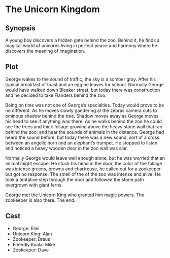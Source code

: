 # The Unicorn Kingdom

## Synopsis

A young boy discovers a hidden gate behind the zoo.
Behind it, he finds a magical world of unicorns living in perfect peace and harmony where he discovers the meaning of imagination.

## Plot

George wakes to the sound of traffic, the sky is a somber gray.
After his typical breakfast of toast and an egg he leaves for school.
Normally George would have walked down Bleaker streat, but today there was construction and he decided to take Flanders behind the zoo.

Being on time was not one of George’s specialties. Today would prove to be no different.
As he moves slowly gandering at the zebras camera cuts to ominous shadow behind the tree. Shadow moves away as George moves his head to see if anything was there.
As he walks behind the zoo he could see the trees and thick foliage growing above the heavy stone wall that ran behind the zoo; and hear the sounds of animals in the distance.
George had heard the sound before, but today there was a new sound, sort of a cross between an angelic horn and an elephant’s trumpet.
He stopped to listen and noticed a heavy wooden door in the zoo wall was ajar.

Normally George would leave well enough alone, but he was worried that an animal might escape.
He stuck his head in the door, the color of the foliage was intense greens, browns and chartreuse, he called out for a zookeeper but got no response.
The smell of the of the zoo was intense and alive.
He took a tentative step through the door and followed the stone path overgrown with giant ferns.

George met the Unicorn King who granted him magic powers. The zookeeper is also there.
The end.

## Cast

* George: Eliel
* Unicorn King: Alan
* Zookeeper: Braus
* Friendly Koala: Mike
* Zookeeper: Dave
